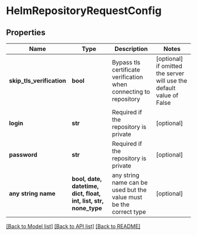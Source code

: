 # HelmRepositoryRequestConfig


## Properties
Name | Type | Description | Notes
------------ | ------------- | ------------- | -------------
**skip_tls_verification** | **bool** | Bypass tls certificate verification when connecting to repository | [optional]  if omitted the server will use the default value of False
**login** | **str** | Required if the repository is private | [optional] 
**password** | **str** | Required if the repository is private | [optional] 
**any string name** | **bool, date, datetime, dict, float, int, list, str, none_type** | any string name can be used but the value must be the correct type | [optional]

[[Back to Model list]](../README.md#documentation-for-models) [[Back to API list]](../README.md#documentation-for-api-endpoints) [[Back to README]](../README.md)


